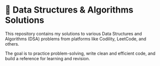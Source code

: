 # 🧠 Data Structures & Algorithms Solutions

This repository contains my solutions to various Data Structures and Algorithms (DSA) problems from platforms like Codility, LeetCode, and others.

The goal is to practice problem-solving, write clean and efficient code, and build a reference for learning and revision.
